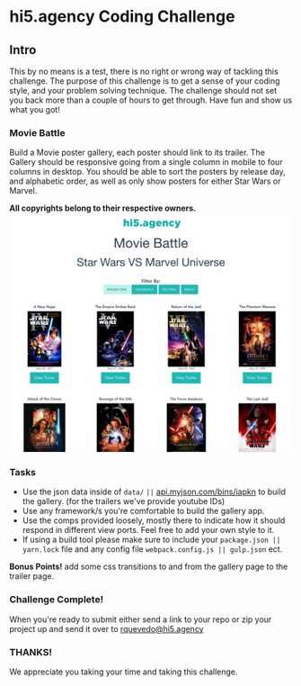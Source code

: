 #  hi5.agency Coding Challenge

## Intro

This by no means is a test, there is no right or wrong way of tackling this challenge. The purpose of this challenge is to get a sense of your coding style, and your problem solving technique. The challenge should not set you back more than a couple of hours to get through. Have fun and show us what you got!



### Movie Battle

Build a Movie poster gallery, each poster should link to its trailer.
The Gallery should be responsive going from a single column in mobile to four columns in desktop. You should be able to sort the posters by release day, and alphabetic order, as well as only show posters for either Star Wars or Marvel.

**All copyrights belong to their respective owners.**
![Desktop Gallery](comp/hi5-cc-gallery-desktop.png)

### Tasks

- Use the json data inside of `data/` `||` [api.myjson.com/bins/iapkn](https://api.myjson.com/bins/iapkn) to build the gallery. (for the trailers we've provide youtube IDs)
- Use any framework/s you're comfortable to build the gallery app.
- Use the comps provided loosely, mostly there to indicate how it should respond in different view ports. Feel free to add your own style to it.
- If using a build tool please make sure to include your `package.json || yarn.lock` file and any config file `webpack.config.js || gulp.json` ect.

**Bonus Points!**
add some css transitions to and from the gallery page to the trailer page.

### Challenge Complete!
When you're ready to submit either send a link to your repo or zip your project up and send it over to [rquevedo@hi5.agency](mailto:rquevedo@hi5.agency)

### THANKS!
We appreciate you taking your time and taking this challenge.

